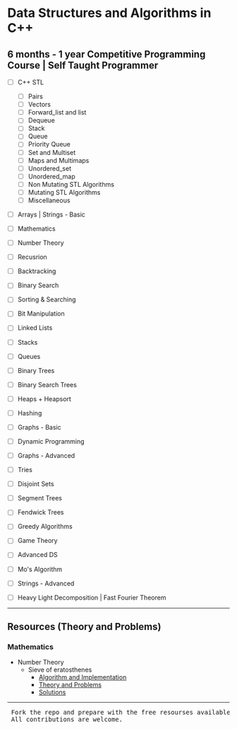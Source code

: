 # Data Structures and Algorithms in C++

## 6 months - 1 year Competitive Programming Course | Self Taught Programmer

* [ ] C++ STL
  * [ ] Pairs
  * [ ] Vectors
  * [ ] Forward_list and list
  * [ ] Dequeue
  * [ ] Stack
  * [ ] Queue 
  * [ ] Priority Queue
  * [ ] Set and Multiset
  * [ ] Maps and Multimaps
  * [ ] Unordered_set
  * [ ] Unordered_map
  * [ ] Non Mutating STL Algorithms
  * [ ] Mutating STL Algorithms
  * [ ] Miscellaneous
* [ ] Arrays | Strings - Basic
* [ ] Mathematics
* [ ] Number Theory
* [ ] Recusrion 
* [ ] Backtracking
* [ ] Binary Search
* [ ] Sorting & Searching  
* [ ] Bit Manipulation
* [ ] Linked Lists
* [ ] Stacks
* [ ] Queues
* [ ] Binary Trees
* [ ] Binary Search Trees
* [ ] Heaps + Heapsort
* [ ] Hashing
* [ ] Graphs - Basic
* [ ] Dynamic Programming
* [ ] Graphs - Advanced
* [ ] Tries
* [ ] Disjoint Sets
* [ ] Segment Trees
* [ ] Fendwick Trees
* [ ] Greedy Algorithms
* [ ] Game Theory
* [ ] Advanced DS
* [ ] Mo's Algorithm
* [ ] Strings - Advanced
* [ ] Heavy Light Decomposition | Fast Fourier Theorem 

  
***

## Resources (Theory and Problems)
### Mathematics

* Number Theory
     * Sieve of eratosthenes
        * [Algorithm and Implementation](https://github.com/anuanu0-0/data-structures-and-algorithms/blob/master/Mathematics/primeSieve.cpp)
        * [Theory and Problems](https://cp-algorithms.com/algebra/sieve-of-eratosthenes.html)
        * [Solutions](https://github.com/anuanu0-0/data-structures-and-algorithms/tree/master/Mathematics)


***

<pre> Fork the repo and prepare with the free resourses available.
 All contributions are welcome.</pre> 


  
